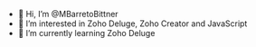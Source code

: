 - 👋 Hi, I’m @MBarretoBittner
- 👀 I’m interested in Zoho Deluge, Zoho Creator and JavaScript
- 🌱 I’m currently learning Zoho Deluge


